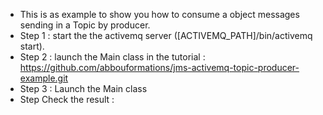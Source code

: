 - This is as example to show you how to consume a object messages sending in a Topic by producer.
- Step 1 : start the the activemq server ([ACTIVEMQ_PATH]/bin/activemq start).
- Step 2 : launch the Main class in the tutorial : https://github.com/abbouformations/jms-activemq-topic-producer-example.git 
- Step 3 : Launch the Main class
- Step Check the result :
  

